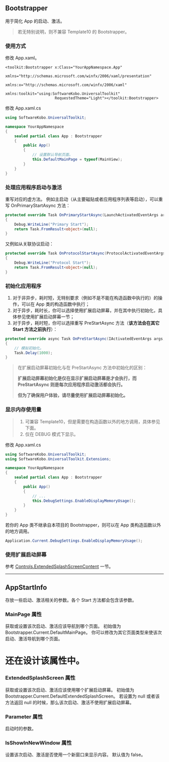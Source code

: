 ## Bootstrapper
用于简化 App 的启动、激活。
> 若无特别说明，则不兼容 Template10 的 Bootstrapper。

### 使用方式
修改 App.xaml。
```XAML
<toolkit:Bootstrapper x:Class="YourAppNamespace.App"
                      xmlns="http://schemas.microsoft.com/winfx/2006/xaml/presentation"
                      xmlns:x="http://schemas.microsoft.com/winfx/2006/xaml"
                      xmlns:toolkit="using:SoftwareKobo.UniversalToolkit"
                      RequestedTheme="Light"></toolkit:Bootstrapper>
```
修改 App.xaml.cs
```C#
using SoftwareKobo.UniversalToolkit;

namespace YourAppNamespace
{
    sealed partial class App : Bootstrapper
    {
        public App()
        {
            // 设置默认导航页面。
            this.DefaultMainPage = typeof(MainView);
        }
    }
}
```

### 处理应用程序启动与激活
重写对应的虚方法。
例如主启动（从主要磁贴或者应用程序列表等启动），可以重写 OnPrimaryStartAsync 方法：
```C#  
protected override Task OnPrimaryStartAsync(LaunchActivatedEventArgs args, AppStartInfo info)
{
    Debug.WriteLine("Primary Start");
	return Task.FromResult<object>(null);
}
```
又例如从关联协议启动：
```C#
protected override Task OnProtocolStartAsync(ProtocolActivatedEventArgs protocolArgs, AppStartInfo info)
{
	Debug.WriteLine("Protocol Start");
	return Task.FromResult<object>(null);
}
```

### 初始化应用程序
1. 对于非异步，耗时短，无特别要求（例如不是不能在构造函数中执行的）的操作，可以在 App 类的构造函数中执行；
2. 对于异步，耗时长，你可以选择使用扩展启动屏幕，并在其中执行初始化，具体参见使用扩展启动屏幕一节；
3. 对于异步，耗时短，你可以选择重写 PreStartAsync 方法（**该方法会在其它 Start 方法之前执行**）：
```C#
protected override async Task OnPreStartAsync(IActivatedEventArgs args, AppStartInfo info)
{
	// 模拟初始化。
    Task.Delay(1000);
}
```
> 在扩展启动屏幕初始化与在 PreStartAsync 方法中初始化的区别：
>
> **扩展启动屏幕初始化是仅在显示扩展启动屏幕是才会执行，而 PreStartAsync 则是每次应用程序启动激活都会执行。**
>
> **但为了确保用户体验，请尽量使用扩展启动屏幕初始化。**

### 显示内存使用量
> 1. 可兼容 Template10，但是需要在构造函数以外的地方调用，具体参见下面。
> 2. 仅在 DEBUG 模式下显示。

修改 App.xaml.cs
```C#
using SoftwareKobo.UniversalToolkit;
using SoftwareKobo.UniversalToolkit.Extensions;

namespace YourAppNamespace
{
    sealed partial class App : Bootstrapper
    {
        public App()
        {
            // ...
            this.DebugSettings.EnableDisplayMemoryUsage();
        }
    }
}
```

若你的 App 类不继承自本项目的 Bootstrapper，则可以在 App 类构造函数以外的地方调用。
```C#
Application.Current.DebugSettings.EnableDisplayMemoryUsage();
```

### 使用扩展启动屏幕
参考 [Controls.ExtendedSplashScreenContent](https://github.com/h82258652/SoftwareKobo.UniversalToolkit3/blob/master/SoftwareKobo.UniversalToolkit/SoftwareKobo.UniversalToolkit/Controls/README.md) 一节。

----------
## AppStartInfo
存放一些启动、激活相关的参数。各个 Start 方法都会包含该参数。

### MainPage 属性
获取或设置该次启动、激活应该导航到哪个页面。
初始值为 Bootstrapper.Current.DefaultMainPage。
你可以修改为其它页面类型来使该次启动、激活导航到哪个页面。
# 还在设计该属性中。

### ExtendedSplashScreen 属性
获取或设置该次启动、激活应该使用哪个扩展启动屏幕。
初始值为 Bootstrapper.Current.DefaultExtendedSplashScreen。
若设置为 null 或者该方法返回 null 的时候，那么该次启动、激活不使用扩展启动屏幕。

### Parameter 属性
启动时的参数。

### IsShowInNewWindow 属性
设置该次启动、激活是否使用一个新窗口来显示内容。
默认值为 false。